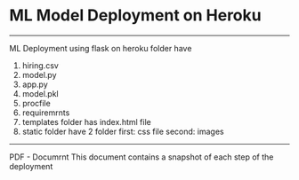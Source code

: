 # ML Model Deployment on Heroku
------

ML Deployment using flask on heroku folder have

1. hiring.csv 
2. model.py 
3. app.py
4. model.pkl
5. procfile
6. requiremrnts
7. templates folder has index.html file 
8. static folder have 2 folder 
 first: css file 
 second: images
 
 --------
 PDF - Documrnt
 This document contains a snapshot of each step of the deployment
